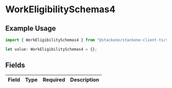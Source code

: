 # WorkEligibilitySchemas4

## Example Usage

```typescript
import { WorkEligibilitySchemas4 } from "@stackone/stackone-client-ts/sdk/models/shared";

let value: WorkEligibilitySchemas4 = {};
```

## Fields

| Field       | Type        | Required    | Description |
| ----------- | ----------- | ----------- | ----------- |